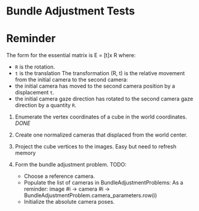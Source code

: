 Bundle Adjustment Tests
=======================


Reminder
========
The form for the essential matrix is E = [t]x R
where:
- `R` is the rotation.
- `t` is the translation
The transformation (R, t) is the relative movement from the initial camera to
the second camera:
- the initial camera has moved to the second camera position by a displacement `t`.
- the initial camera gaze direction has rotated to the second camera gaze
  direction by a quantity `R`.



1. Enumerate the vertex coordinates of a cube in the world coordinates.
   *DONE*

2. Create one normalized cameras that displaced from the world center.

3. Project the cube vertices to the images.
   Easy but need to refresh memory

5. Form the bundle adjustment problem.
   TODO:
   - Choose a reference camera.
   - Populate the list of cameras in BundleAdjustmentProblems:
     As a reminder:
     image #i -> camera #i -> BundleAdjustmentProblem.camera_parameters.row(i)
   - Initialize the absolute camera poses.
